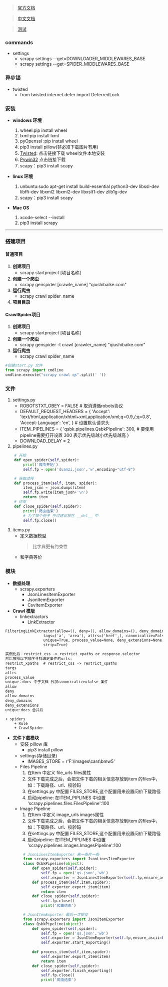 
>[官方文档](https://doc.scrapy.org/en/latest/intro/overview.html)

>[中文文档](https://scrapy-chs.readthedocs.io/zh_CN/1.0/intro/tutorial.html)

>[测试](>http://quotes.toscrape.com/)

### commands
+ settings 
    + scrapy settings --get=DOWNLOADER_MIDDLEWARES_BASE
    + scrapy settings --get=SPIDER_MIDDLEWARES_BASE



### 异步锁
+ twisted
    + from twisted.internet.defer import DeferredLock


### 安装

+ **windows 环境**
    1. wheel:pip install wheel
    2. lxml:pip install lxml
    3. pyOpenssl :pip install wheel
    4. pip3 install pillow(非必须下载图片有用)
    5. [Twisted](https://www.lfd.uci.edu/~gohlke/pythonlibs/#twisted): 
点击链接下载 wheel文件本地安装
    5. [Pywin32](https://sourceforge.net/projects/pywin32/files/pywin32/)
点击链接下载
    6. scapy：pip3 install scapy

+ **linux 环境**

    1. unbuntu:sudo apt-get install build-essential python3-dev libssl-dev libffi-dev libxml2 libxml2-dev libxslt1-dev zlib1g-dev
    2. scapy：pip3 install scapy

+ **Mac OS**
    1. xcode-select --install
    2. pip3 install scrapy

---

### 搭建项目
#### 普通项目
1. **创建项目**
    + scrapy startproject [项目名称]
2. **创建一个爬虫**
    + scrapy genspider [crawle_name] "qiushibaike.com"
3. **运行爬虫**
    + scrapy crawl spider_name
4. **项目目录** 

#### CrawlSpider项目
1. **创建项目**
    + scrapy startproject [项目名称]
2. **创建一个爬虫**
    + scrapy genspider -t crawl [crawler_name] "qiushibaike.com"
3. **运行爬虫**
    + scrapy crawl spider_name

```python
#创建start.py 文件
from scrapy import cmdline
cmdline.execute("scrapy crawl qs".split(' '))
```


### 文件
1. settings.py
    + ROBOTSTXT_OBEY = FALSE  # 取消遵循robots协议
    + DEFAULT_REQUEST_HEADERS = {
      'Accept': 'text/html,application/xhtml+xml,application/xml;q=0.9,*/*;q=0.8',
      'Accept-Language': 'en',
    } # 设置默认请求头
    + ITEM_PIPELINES = {
        'qsbk.pipelines.QsbkPipeline': 300, # 要使用pipeline需要打开设置  300 表示优先级越小优先级越高
    }
    + DOWNLOAD_DELAY = 2
2. pipelines.py
```python
    # 开始
    def open_spider(self,spider):
        print('爬虫开始')
        self.fp = open('duanzi.json','w',encoding="utf-8")

    # 获取过程
    def process_item(self, item, spider):
        item_json = json.dumps(item)
        self.fp.write(item_json+'\n')
        return item
    # 结束
    def close_spider(self,spider):
        print('爬虫结束')
        # 为了举个例子 不过建议放在 __del__ 中
        self.fp.close()
```
3. items.py
    + 定义数据模型 
        > 比字典更有约束性
    + 和字典等价
        


### 模块
+ **数据处理**
    + scrapy.exporters
        + JsonLinesItemExporter
        + JsonItemExporter
        + CsvItemExporter
+ **Crawl 模版** 
    + linkextractors
        + LinkExtractor
```md
FilteringLinkExtractor(allow=(), deny=(), allow_domains=(), deny_domains=(), restrict_xpaths=(),
                 tags=('a', 'area'), attrs=('href',), canonicalize=False,
                 unique=True, process_value=None, deny_extensions=None, restrict_css=(),
                 strip=True)

实例化后：restrict_css -> restrict_xpaths or response.selector
然后按照以下顺序寻找满足条件的urls:
restrict_xpaths  # restrict_css -> restrict_xpaths
targs
attrs
process_value
unique：docs 中子文档 外加canonicalize=false 条件
allow
deny
allow_domains
deny_domains
deny_extensions
unique:docs 合并后
```
    + spiders
        + Rule
        + CrawlSpider
+ **文件下载模块**
    + 安装 pillow 库
        + pip3 install pillow
    + settings(存储目录)
        + IMAGES_STORE = r'F:\images\cars\bmw5'
    + Files Pipeline
        1. 在Item 中定义 file_urls files属性
        2. 文件下载完成之后，会把文件下载的相关信息存放到item 的files中，如：下载路径、url、校验码
        3. 在settings.py 中配置 FILES_STORE,这个配置用来设置问价下载路径
        4. 启动pipeline: 在ITEM_PIPLINES 中设置 'scrapy.pipelines.files.FilesPipeline':100
    + Image Pipeline
        1. 在Item 中定义 image_urls images属性
        2. 文件下载完成之后，会把文件下载的相关信息存放到item 的files中，如：下载路径、url、校验码
        3. 在settings.py 中配置 FILES_STORE,这个配置用来设置问价下载路径
        4. 启动pipeline: 在ITEM_PIPLINES 中设置 'scrapy.pipelines.images.ImagesPipeline':100
    
```python
        # JsonLinesItemExporter 来一条存一条
        from scrapy.exporters import JsonLinesItemExporter
        class QsbkPipeline(object):
            def open_spider(self,spider):
                self.fp = open('qs.json','wb')
                self.exporter = JsonLinesItemExporter(self.fp,ensure_ascii=False,encoding="utf-8")
            def process_item(self,item,spider):
                self.exporter.export_item(item)
                return item
            def close_spider(self,spider):
                self.fp.close()
                print('爬虫结束')

        # JsonItemExporter 最后一次提交
        from scrapy.exporters import JsonItemExporter
        class QsbkPipeline(object):
            def open_spider(self,spider):
                self.fp = open('qs.json','wb')
                self.exporter = JsonItemExporter(self.fp,ensure_ascii=False)
                self.exporter.start_exporting()
                
            def process_item(self,item,spider):
                self.exporter.export_item(item)
                return item
            def close_spider(self,spider):
                self.exporter.finish_exporting()
                self.fp.close()
                print('爬虫结束')
```







